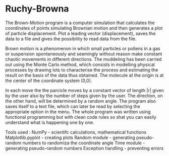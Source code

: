 # Ruchy-Browna

The Brown-Motion program is a computer simulation that calculates the coordinates of points simulating Brownian motion and then generates a plot of particle displacement. 
Plot a leading vector (displacement), saves the data to a file and gives the possibility to read data from the file.

Brown motion is a phenomenon in which small particles or pollens in a gas or suspension spontaneously and seemingly without reason make constant chaotic movements in different
directions. The moddeling has been carried out using the Monte Carlo method, which consists in modelling physical processes by drawing lots to characterise the process and 
estimating the result on the basis of the data thus obtained. The molecule at the origin is at the center of the coordinate system (0,0).

In each move the the parcicle moves by a constant vector of length |r| given by the user also by the number of steps given by the user. The direction, on the other hand, will 
be determined by a random angle. The program also saves itself to a text file, which can later be read by selecting the appropriate option in the menu. The whole program was 
written using functional programming but with clean code rules so shat you can easily understand what is happening one by one.

Tools used :
NumPy - scientifc calculations, mathematical functions
Matplotlib.pyplot - creating plots
Random module - generating pseudo-random numbers to randomiza the coordinate angle
Time module - generating pseudo-random numbers
Exception handling - preventing errors


